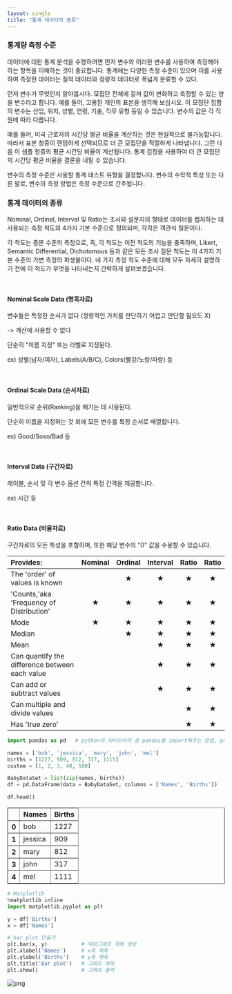 ```yaml
---
layout: single
title: "통계 데이터의 종류"
---
```



### **통계량 측정 수준**

데이터에 대한 통계 분석을 수행하려면 먼저 변수와 이러한 변수를 사용하여 측정해야 하는 항목을 이해하는 것이 중요합니다. 통계에는 다양한 측정 수준이 있으며 이를 사용하여 측정한 데이터는 질적 데이터와 정량적 데이터로 폭넓게 분류할 수 있다.

먼저 변수가 무엇인지 알아봅시다. 모집단 전체에 걸쳐 값이 변화하고 측정할 수 있는 양을 변수라고 합니다. 예를 들어, 고용된 개인의 표본을 생각해 보십시오. 이 모집단 집합의 변수는 산업, 위치, 성별, 연령, 기술, 직무 유형 등일 수 있습니다. 변수의 값은 각 직원에 따라 다릅니다.

예를 들어, 미국 근로자의 시간당 평균 비율을 계산하는 것은 현실적으로 불가능합니다. 따라서 표본 청중이 랜덤하게 선택되므로 더 큰 모집단을 적절하게 나타냅니다. 그런 다음 이 샘플 청중의 평균 시간당 비율이 계산됩니다. 통계 검정을 사용하여 더 큰 모집단의 시간당 평균 비율을 결론을 내릴 수 있습니다.

변수의 측정 수준은 사용할 통계 테스트 유형을 결정합니다. 변수의 수학적 특성 또는 다른 말로, 변수의 측정 방법은 측정 수준으로 간주됩니다.

### 통계 데이터의 종류

Nominal, Ordinal, Interval 및 Ratio는 조사와 설문지의 형태로 데이터를 캡처하는 데 사용되는 측정 척도의 4가지 기본 수준으로 정의되며, 각각은 객관식 질문이다.

각 척도는 증분 수준의 측정으로, 즉, 각 척도는 이전 척도의 기능을 충족하며, Likert, Semantic Differential, Dichotomous 등과 같은 모든 조사 질문 척도는 이 4가지 기본 수준의 가변 측정의 파생물이다. 네 가지 측정 척도 수준에 대해 모두 자세히 설명하기 전에 이 척도가 무엇을 나타내는지 간략하게 살펴보겠습니다.

<br>

#### Nominal Scale Data (명목자료) 

변수들은 특정한 순서가 없다 (정량적인 가치를 판단하기 어렵고 판단할 필요도 X)

-> 계산에 사용할 수 없다

단순히 "이름 지정" 또는 라벨로 지정된다. 

ex) 성별(남자/여자), Labels(A/B/C), Colors(빨강/노랑/파랑) 등 

<br>

#### Ordinal Scale Data (순서자료)

일반적으로 순위(Ranking)을 매기는 데 사용된다.

단순히 이름을 지정하는 것 외에 모든 변수를 특정 순서로 배열합니다.

ex) Good/Soso/Bad 등

<br>

#### Interval Data (구간자료) 

레이블, 순서 및 각 변수 옵션 간의 특정 간격을 제공합니다.

ex) 시간 등

<br>

#### Ratio Data (비율자료)

구간자료의 모든 특성을 포함하며, 또한 해당 변수의 "0" 값을 수용할 수 있습니다.

|Provides:|Nominal|Ordinal|Interval|Ratio|Ratio|
|:-------|:---:|:---:|:---:|:---:|:---:|
|The 'order' of values is known||★|★|★|★|
|'Counts,'aka 'Frequency of Distribution'|★|★|★|★|★|
|Mode|★|★|★|★|★|
|Median||★|★|★|★|
|Mean|||★|★|★|
|Can quantify the difference between each value|||★|★|★|
|Can add or subtract values|||★|★|★|
|Can multiple and divide values||||★|★|
|Has 'true zero'||||★|★|



```python
import pandas as pd   # python의 라이브러리 중 pandas를 import해주는 문법, pandas를 pd로 축약하여 사용하겠다

names = ['bob', 'jessica', 'mary', 'john', 'mel']
births = [1227, 909, 812, 317, 1111]
custom = [1, 2, 3, 40, 500]

BabyDataSet = list(zip(names, births))
df = pd.DataFrame(data = BabyDataSet, columns = ['Names', 'Births'])

df.head()
```




<div>
<style scoped>
    .dataframe tbody tr th:only-of-type {
        vertical-align: middle;
    }

    .dataframe tbody tr th {
        vertical-align: top;
    }

    .dataframe thead th {
        text-align: right;
    }
</style>
<table border="1" class="dataframe">
  <thead>
    <tr style="text-align: right;">
      <th></th>
      <th>Names</th>
      <th>Births</th>
    </tr>
  </thead>
  <tbody>
    <tr>
      <th>0</th>
      <td>bob</td>
      <td>1227</td>
    </tr>
    <tr>
      <th>1</th>
      <td>jessica</td>
      <td>909</td>
    </tr>
    <tr>
      <th>2</th>
      <td>mary</td>
      <td>812</td>
    </tr>
    <tr>
      <th>3</th>
      <td>john</td>
      <td>317</td>
    </tr>
    <tr>
      <th>4</th>
      <td>mel</td>
      <td>1111</td>
    </tr>
  </tbody>
</table>
</div>




```python
# Matplotlib
%matplotlib inline
import matplotlib.pyplot as plt

y = df['Births']
x = df['Names']

# bar plot 만들기
plt.bar(x, y)           # 막대그래프 객체 생성
plt.xlabel('Names')     # x축 제목
plt.ylabel('Births')    # y축 제목
plt.title('Bar plot')   # 그래프 제목
plt.show()              # 그래프 출력
```


    
![png](output_2_0.png)
    

